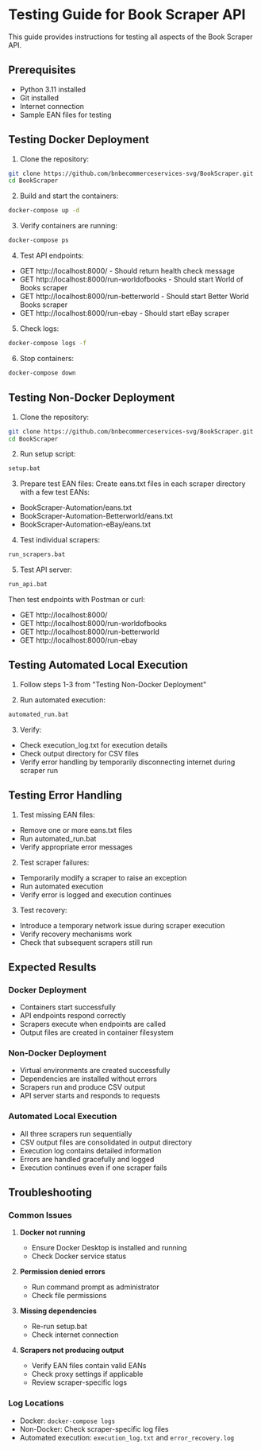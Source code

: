 # Testing Guide for Book Scraper API

This guide provides instructions for testing all aspects of the Book Scraper API.

## Prerequisites

- Python 3.11 installed
- Git installed
- Internet connection
- Sample EAN files for testing

## Testing Docker Deployment

1. Clone the repository:
```bash
git clone https://github.com/bnbecommerceservices-svg/BookScraper.git
cd BookScraper
```

2. Build and start the containers:
```bash
docker-compose up -d
```

3. Verify containers are running:
```bash
docker-compose ps
```

4. Test API endpoints:
- GET http://localhost:8000/ - Should return health check message
- GET http://localhost:8000/run-worldofbooks - Should start World of Books scraper
- GET http://localhost:8000/run-betterworld - Should start Better World Books scraper
- GET http://localhost:8000/run-ebay - Should start eBay scraper

5. Check logs:
```bash
docker-compose logs -f
```

6. Stop containers:
```bash
docker-compose down
```

## Testing Non-Docker Deployment

1. Clone the repository:
```bash
git clone https://github.com/bnbecommerceservices-svg/BookScraper.git
cd BookScraper
```

2. Run setup script:
```cmd
setup.bat
```

3. Prepare test EAN files:
Create eans.txt files in each scraper directory with a few test EANs:
- BookScraper-Automation/eans.txt
- BookScraper-Automation-Betterworld/eans.txt
- BookScraper-Automation-eBay/eans.txt

4. Test individual scrapers:
```cmd
run_scrapers.bat
```

5. Test API server:
```cmd
run_api.bat
```
Then test endpoints with Postman or curl:
- GET http://localhost:8000/
- GET http://localhost:8000/run-worldofbooks
- GET http://localhost:8000/run-betterworld
- GET http://localhost:8000/run-ebay

## Testing Automated Local Execution

1. Follow steps 1-3 from "Testing Non-Docker Deployment"

2. Run automated execution:
```cmd
automated_run.bat
```

3. Verify:
- Check execution_log.txt for execution details
- Check output directory for CSV files
- Verify error handling by temporarily disconnecting internet during scraper run

## Testing Error Handling

1. Test missing EAN files:
- Remove one or more eans.txt files
- Run automated_run.bat
- Verify appropriate error messages

2. Test scraper failures:
- Temporarily modify a scraper to raise an exception
- Run automated execution
- Verify error is logged and execution continues

3. Test recovery:
- Introduce a temporary network issue during scraper execution
- Verify recovery mechanisms work
- Check that subsequent scrapers still run

## Expected Results

### Docker Deployment
- Containers start successfully
- API endpoints respond correctly
- Scrapers execute when endpoints are called
- Output files are created in container filesystem

### Non-Docker Deployment
- Virtual environments are created successfully
- Dependencies are installed without errors
- Scrapers run and produce CSV output
- API server starts and responds to requests

### Automated Local Execution
- All three scrapers run sequentially
- CSV output files are consolidated in output directory
- Execution log contains detailed information
- Errors are handled gracefully and logged
- Execution continues even if one scraper fails

## Troubleshooting

### Common Issues

1. **Docker not running**
   - Ensure Docker Desktop is installed and running
   - Check Docker service status

2. **Permission denied errors**
   - Run command prompt as administrator
   - Check file permissions

3. **Missing dependencies**
   - Re-run setup.bat
   - Check internet connection

4. **Scrapers not producing output**
   - Verify EAN files contain valid EANs
   - Check proxy settings if applicable
   - Review scraper-specific logs

### Log Locations

- Docker: `docker-compose logs`
- Non-Docker: Check scraper-specific log files
- Automated execution: `execution_log.txt` and `error_recovery.log`
